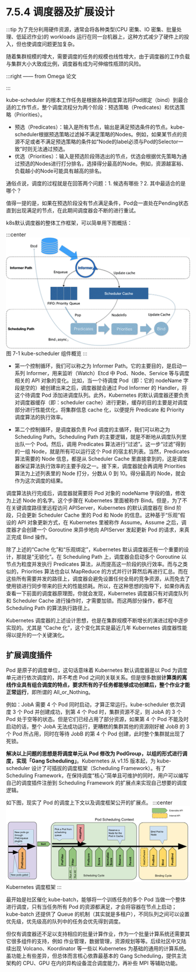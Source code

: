# 7.5.4 调度器及扩展设计

:::tip <a/>
为了充分利用硬件资源，通常会将各种类型(CPU 密集、IO 密集、批量处理、低延迟作业)的 workloads 运行在同一台机器上，这种方式减少了硬件上的投入，但也使调度问题更加复杂。

随着集群规模的增大，需要调度的任务的规模也线性增大，由于调度器的工作负载与集群大小大致成比例，调度器有成为可伸缩性瓶颈的风险。

:::right
—— from Omega 论文

:::

kube-scheduler 的根本工作任务是根据各种调度算法将Pod绑定（bind）到最合适的工作节点，整个调度流程分为两个阶段：预选策略（Predicates）和优选策略（Priorities）。

- 预选（Predicates）：输入是所有节点，输出是满足预选条件的节点。kube-scheduler根据预选策略过滤掉不满足策略的Nodes。例如，如果某节点的资源不足或者不满足预选策略的条件如“Node的label必须与Pod的Selector一致”时则无法通过预选。
- 优选（Priorities）：输入是预选阶段筛选出的节点，优选会根据优先策略为通过预选的Nodes进行打分排名，选择得分最高的Node。例如，资源越富裕、负载越小的Node可能具有越高的排名。

通俗点说，调度的过程就是在回答两个问题：1. 候选有哪些？2. 其中最适合的是哪个？

值得一提的是，如果在预选阶段没有节点满足条件，Pod会一直处在Pending状态直到出现满足的节点，在此期间调度器会不断的进行重试。

k8s默认调度器的整体工作框架，可以简单用下图概括：

:::center
  ![](../assets/kube-scheduler.png)<br/>
  图 7-1 kube-scheduler 组件概览
:::

- 第一个控制循环，我们可以称之为 Informer Path。它的主要目的，是启动一系列 Informer，用来监听（Watch）Etcd 中 Pod、Node、Service 等与调度相关的 API 对象的变化。比如，当一个待调度 Pod（即：它的 nodeName 字段是空的）被创建出来之后，调度器就会通过 Pod Informer 的 Handler，将这个待调度 Pod 添加进调度队列。此外，Kubernetes 的默认调度器还要负责对调度器缓存（即：scheduler cache）进行更新，缓存的目的主要是对调度部分进行性能优化，将集群信息 cache 化，以便提升 Predicate 和 Priority 调度算法的执行效率。

- 第二个控制循环，是调度器负责 Pod 调度的主循环，我们可以称之为 Scheduling Path。Scheduling Path 的主要逻辑，就是不断地从调度队列里出队一个 Pod。然后，调用 Predicates 算法进行“过滤”。这一步“过滤”得到的一组 Node，就是所有可以运行这个 Pod 的宿主机列表。当然，Predicates 算法需要的 Node 信息，都是从 Scheduler Cache 里直接拿到的，这是调度器保证算法执行效率的主要手段之一。接下来，调度器就会再调用 Priorities 算法为上述列表里的 Node 打分，分数从 0 到 10。得分最高的 Node，就会作为这次调度的结果。


调度算法执行完成后，调度器就需要将 Pod 对象的 nodeName 字段的值，修改为上述 Node 的名字。这个步骤在 Kubernetes 里面被称作 Bind。但是，为了不在关键调度路径里远程访问 APIServer，Kubernetes 的默认调度器在 Bind 阶段，只会更新 Scheduler Cache 里的 Pod 和 Node 的信息。这种基于“乐观”假设的 API 对象更新方式，在 Kubernetes 里被称作 Assume。Assume 之后，调度器才会创建一个 Goroutine 来异步地向 APIServer 发起更新 Pod 的请求，来真正完成 Bind 操作。


除了上述的“Cache 化”和“乐观绑定”，Kubernetes 默认调度器还有一个重要的设计，那就是“无锁化”。在 Scheduling Path 上，调度器会启动多个 Goroutine 以节点为粒度并发执行 Predicates 算法，从而提高这一阶段的执行效率。而与之类似的，Priorities 算法也会以 MapReduce 的方式并行计算然后再进行汇总。而在这些所有需要并发的路径上，调度器会避免设置任何全局的竞争资源，从而免去了使用锁进行同步带来的巨大的性能损耗。所以，在这种思想的指导下，如果你再去查看一下前面的调度器原理图，你就会发现，Kubernetes 调度器只有对调度队列和 Scheduler Cache 进行操作时，才需要加锁。而这两部分操作，都不在 Scheduling Path 的算法执行路径上。

Kubernetes 调度器的上述设计思想，也是在集群规模不断增长的演进过程中逐步实现的。尤其是 “Cache 化”，这个变化其实是最近几年 Kubernetes 调度器性能得以提升的一个关键演化。


## 扩展调度插件

Pod 是原子的调度单位，这句话意味着 Kubernetes 默认调度器是以 Pod 为调度单元进行依次调度的，并不考虑 Pod 之间的关联关系。但是很多数据**计算类的离线作业具有组合调度的特点，要求所有的子任务都能够成功创建后，整个作业才能正常运行**，即所谓的 All_or_Nothing。

例如：JobA 需要 4 个 Pod 同时启动，才算正常运行。kube-scheduler 依次调度 3 个 Pod 并创建成功，到第 4 个 Pod 时，集群资源不足，则 JobA 的 3 个 Pod 处于空等的状态。但是它们已经占用了部分资源，如果第 4 个 Pod 不能及时启动的话，整个 JobA 无法成功运行，更糟糕的集群其他的资源刚好被 JobB 的 3 个 Pod 所占用，同时在等待 JobB 的第 4 个 Pod 创建，此时整个集群就出现了死锁。

**解决以上问题的思想是将调度单元从 Pod 修改为 PodGroup，以组的形式进行调度，实现「Gang Scheduling」**。Kubernetes 从 v1.15 版本起，为 kube-scheduler 设计了可插拔的调度框架（Scheduling Framework）。有了 Scheduling Framework，在保持调度“核心”简单且可维护的同时，用户可以编写自己的调度插件注册到 Scheduling Framework 的扩展点来实现自己想要的调度逻辑。


如下图，现实了 Pod 的调度上下文以及调度框架公开的扩展点。
:::center
  ![](../assets/scheduling-framework-extensions.png)<br/>
   Kubernetes 调度框架
:::

最开始是社区催化 kube-batch，能够将一个训练任务的多个 Pod 当做一个整体进行调度，只有当任务所有 Pod 的资源都满足，才会将容器在节点上启动；kube-batch 还提供了 Queue 的机制（其实就是多租户），不同队列之间可以设置优先级，优先级高的队列中的任务会优先得到调度。

但仅有调度器还不足以支持相应的批量计算作业，作为一个批量计算系统还需要其它很多组件的支持，例如 作业管理，数据管理，资源规划等等。后续社区中又陆续出现 Volcano、Koordinator 等一些以 Kubernetes 为基础的通用的计算系统。
虽功能上有些差异，但总体而言核心依靠最基本的 Gang Scheduling，提供主流架构的 CPU、GPU 在内的异构设备混合调度能力，再补些 MPI 等辅助功能。